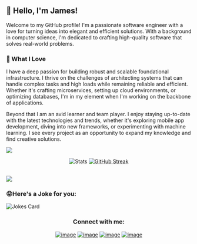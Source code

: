 ## 👋 Hello, I'm James!

Welcome to my GitHub profile! I'm a passionate software engineer with a love for turning ideas into elegant and efficient solutions. With a background in computer science, I'm dedicated to crafting high-quality software that solves real-world problems.

### 🚀 What I Love

I have a deep passion for building robust and scalable foundational infrastructure. I thrive on the challenges of architecting systems that can handle complex tasks and high loads while remaining reliable and efficient. Whether it's crafting microservices, setting up cloud environments, or optimizing databases, I'm in my element when I'm working on the backbone of applications.

Beyond that I am an avid learner and team player. I enjoy staying up-to-date with the latest technologies and trends, whether it's exploring mobile app development, diving into new frameworks, or experimenting with machine learning. I see every project as an opportunity to expand my knowledge and find creative solutions.

<img src="https://user-images.githubusercontent.com/73097560/115834477-dbab4500-a447-11eb-908a-139a6edaec5c.gif">
<br>
<div align="center">

![Stats](https://github-readme-stats.vercel.app/api?username=jamesmilord&count_private=true&show_icons=true&hide_rank=true&include_all_commits=true&prs_merged_percentage=true&custom_title=Github%20Stats&theme=dark)
[![GitHub Streak](https://github-readme-streak-stats.herokuapp.com/?user=jamesmilord&theme=dark)](https://git.io/streak-stats)  
</div>
<br>
<img src="https://user-images.githubusercontent.com/73097560/115834477-dbab4500-a447-11eb-908a-139a6edaec5c.gif">

### 😜Here's a Joke for you:
<img src="https://readme-jokes.vercel.app/api" alt="Jokes Card" />

<h3 align="center">Connect with me:</h3>
<div align="center">

[![image](https://img.shields.io/badge/LinkedIn-0077B5?style=for-the-badge&logo=linkedin&logoColor=white)](https://www.linkedin.com/in/james-milord-4b8b12144/)
[![image](https://img.shields.io/badge/Instagram-E4405F?style=for-the-badge&logo=instagram&logoColor=white)](https://www.instagram.com/hack_or_die_007/)
[![image](https://img.shields.io/badge/Twitter-1DA1F2?style=for-the-badge&logo=twitter&logoColor=white)](https://twitter.com/jamy_lord)
[![image](https://img.shields.io/badge/Gmail-D14836?style=for-the-badge&logo=gmail&logoColor=white)](mailto:jamesmilord7@gmail.com)

<!--
**jamesmilord/jamesmilord** is a ✨ _special_ ✨ repository because its `README.md` (this file) appears on your GitHub profile.

Here are some ideas to get you started:

- 🔭 I’m currently working on ...
- 🌱 I’m currently learning ...
- 👯 I’m looking to collaborate on ...
- 🤔 I’m looking for help with ...
- 💬 Ask me about ...
- 📫 How to reach me: ...
- 😄 Pronouns: ...
- ⚡ Fun fact: ...
-->
